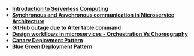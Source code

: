 * **[Introduction to Serverless Computing](https://github.com/thedevd/techBlog/tree/master/notes/Serverless-Computing)**
* **[Synchronous and Asychronous communication in Microservice Architecture](https://github.com/thedevd/techBlog/tree/master/notes/Sync-Asycn-Microservice-Communication)**
* **[GitHub outage due to Alter table command](https://github.com/thedevd/techBlog/tree/master/notes/Github-Outage-Alter-Table)**
* **[Design workflows in microservices - Orchestration Vs Choreography](https://github.com/thedevd/techBlog/tree/master/notes/Design-Workflows-In-Microservice-Orchestration-Vs-Choreography)**
* **[Canary Deployment Pattern](https://github.com/thedevd/techBlog/tree/master/notes/Canary-Deployment-Pattern)**
* **[Blue Green Deployment Pattern](https://github.com/thedevd/techBlog/tree/master/notes/Blue-Green-Deployment-Pattern)**

